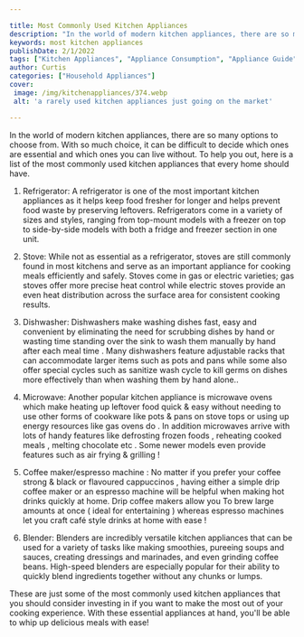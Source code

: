 ```yaml
---

title: Most Commonly Used Kitchen Appliances
description: "In the world of modern kitchen appliances, there are so many options to choose from. With so much choice, it can be difficult to d...learn more"
keywords: most kitchen appliances
publishDate: 2/1/2022
tags: ["Kitchen Appliances", "Appliance Consumption", "Appliance Guide"]
author: Curtis
categories: ["Household Appliances"]
cover: 
 image: /img/kitchenappliances/374.webp
 alt: 'a rarely used kitchen appliances just going on the market'

---
```


In the world of modern kitchen appliances, there are so many options to choose from. With so much choice, it can be difficult to decide which ones are essential and which ones you can live without. To help you out, here is a list of the most commonly used kitchen appliances that every home should have. 

1. Refrigerator: A refrigerator is one of the most important kitchen appliances as it helps keep food fresher for longer and helps prevent food waste by preserving leftovers. Refrigerators come in a variety of sizes and styles, ranging from top-mount models with a freezer on top to side-by-side models with both a fridge and freezer section in one unit. 

2. Stove: While not as essential as a refrigerator, stoves are still commonly found in most kitchens and serve as an important appliance for cooking meals efficiently and safely. Stoves come in gas or electric varieties; gas stoves offer more precise heat control while electric stoves provide an even heat distribution across the surface area for consistent cooking results. 

3. Dishwasher: Dishwashers make washing dishes fast, easy and convenient by eliminating the need for scrubbing dishes by hand or wasting time standing over the sink to wash them manually by hand after each meal time . Many dishwashers feature adjustable racks that can accommodate larger items such as pots and pans while some also offer special cycles such as sanitize wash cycle to kill germs on dishes more effectively than when washing them by hand alone.. 

4. Microwave: Another popular kitchen appliance is microwave ovens which make heating up leftover food quick & easy without needing to use other forms of cookware like pots & pans on stove tops or using up energy resources like gas ovens do . In addition microwaves arrive with lots of handy features like defrosting frozen foods , reheating cooked meals , melting chocolate etc . Some newer models even provide features such as air frying & grilling ! 

5. Coffee maker/espresso machine : No matter if you prefer your coffee strong & black or flavoured cappuccinos , having either a simple drip coffee maker or an espresso machine will be helpful when making hot drinks quickly at home. Drip coffee makers allow you To brew large amounts at once ( ideal for entertaining ) whereas espresso machines let you craft café style drinks at home with ease ! 

6. Blender: Blenders are incredibly versatile kitchen appliances that can be used for a variety of tasks like making smoothies, pureeing soups and sauces, creating dressings and marinades, and even grinding coffee beans. High-speed blenders are especially popular for their ability to quickly blend ingredients together without any chunks or lumps. 

These are just some of the most commonly used kitchen appliances that you should consider investing in if you want to make the most out of your cooking experience. With these essential appliances at hand, you'll be able to whip up delicious meals with ease!
